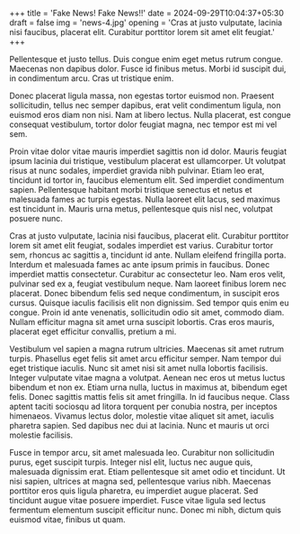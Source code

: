 +++
title = 'Fake News! Fake News!!'
date = 2024-09-29T10:04:37+05:30
draft = false
img = 'news-4.jpg'
opening = 'Cras at justo vulputate, lacinia nisi faucibus, placerat elit. Curabitur porttitor lorem sit amet elit feugiat.'
+++

Pellentesque et justo tellus. Duis congue enim eget metus rutrum congue. Maecenas non dapibus dolor. Fusce id finibus metus. Morbi id suscipit dui, in condimentum arcu. Cras ut tristique enim.

Donec placerat ligula massa, non egestas tortor euismod non. Praesent sollicitudin, tellus nec semper dapibus, erat velit condimentum ligula, non euismod eros diam non nisi. Nam at libero lectus. Nulla placerat, est congue consequat vestibulum, tortor dolor feugiat magna, nec tempor est mi vel sem.

Proin vitae dolor vitae mauris imperdiet sagittis non id dolor. Mauris feugiat ipsum lacinia dui tristique, vestibulum placerat est ullamcorper. Ut volutpat risus at nunc sodales, imperdiet gravida nibh pulvinar. Etiam leo erat, tincidunt id tortor in, faucibus elementum elit. Sed imperdiet condimentum sapien. Pellentesque habitant morbi tristique senectus et netus et malesuada fames ac turpis egestas. Nulla laoreet elit lacus, sed maximus est tincidunt in. Mauris urna metus, pellentesque quis nisl nec, volutpat posuere nunc.

Cras at justo vulputate, lacinia nisi faucibus, placerat elit. Curabitur porttitor lorem sit amet elit feugiat, sodales imperdiet est varius. Curabitur tortor sem, rhoncus ac sagittis a, tincidunt id ante. Nullam eleifend fringilla porta. Interdum et malesuada fames ac ante ipsum primis in faucibus. Donec imperdiet mattis consectetur. Curabitur ac consectetur leo. Nam eros velit, pulvinar sed ex a, feugiat vestibulum neque. Nam laoreet finibus lorem nec placerat. Donec bibendum felis sed neque condimentum, in suscipit eros cursus. Quisque iaculis facilisis elit non dignissim. Sed tempor quis enim eu congue. Proin id ante venenatis, sollicitudin odio sit amet, commodo diam. Nullam efficitur magna sit amet urna suscipit lobortis. Cras eros mauris, placerat eget efficitur convallis, pretium a mi.

Vestibulum vel sapien a magna rutrum ultricies. Maecenas sit amet rutrum turpis. Phasellus eget felis sit amet arcu efficitur semper. Nam tempor dui eget tristique iaculis. Nunc sit amet nisi sit amet nulla lobortis facilisis. Integer vulputate vitae magna a volutpat. Aenean nec eros ut metus luctus bibendum et non ex. Etiam urna nulla, luctus in maximus at, bibendum eget felis. Donec sagittis mattis felis sit amet fringilla. In id faucibus neque. Class aptent taciti sociosqu ad litora torquent per conubia nostra, per inceptos himenaeos. Vivamus lectus dolor, molestie vitae aliquet sit amet, iaculis pharetra sapien. Sed dapibus nec dui at lacinia. Nunc et mauris ut orci molestie facilisis.

Fusce in tempor arcu, sit amet malesuada leo. Curabitur non sollicitudin purus, eget suscipit turpis. Integer nisl elit, luctus nec augue quis, malesuada dignissim erat. Etiam pellentesque sit amet odio et tincidunt. Ut nisi sapien, ultrices at magna sed, pellentesque varius nibh. Maecenas porttitor eros quis ligula pharetra, eu imperdiet augue placerat. Sed tincidunt augue vitae posuere imperdiet. Fusce vitae ligula sed lectus fermentum elementum suscipit efficitur nunc. Donec mi nibh, dictum quis euismod vitae, finibus ut quam.
